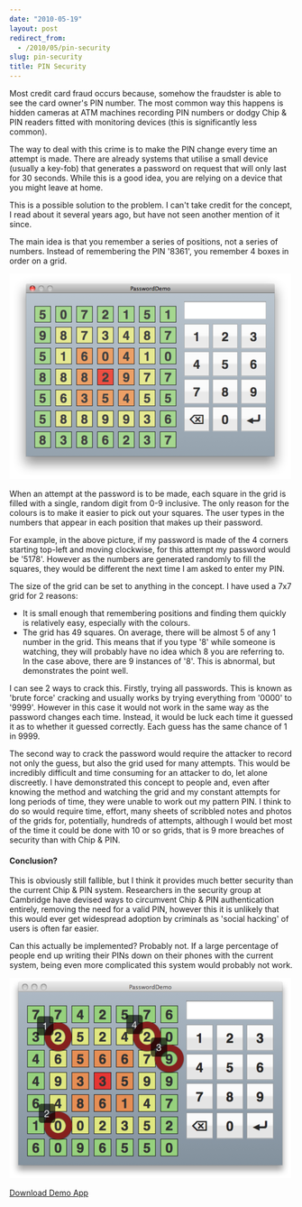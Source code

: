 ```yaml
---
date: "2010-05-19"
layout: post
redirect_from:
  - /2010/05/pin-security
slug: pin-security
title: PIN Security
---
```


Most credit card fraud occurs because, somehow the fraudster is able to see the card owner's PIN number. The most common way this happens is hidden cameras at ATM machines recording PIN numbers or dodgy Chip &amp; PIN readers fitted with monitoring devices (this is significantly less common).

The way to deal with this crime is to make the PIN change every time an attempt is made. There are already systems that utilise a small device (usually a key-fob) that generates a password on request that will only last for 30 seconds. While this is a good idea, you are relying on a device that you might leave at home.

This is a possible solution to the problem. I can't take credit for the concept, I read about it several years ago, but have not seen another mention of it since.

The main idea is that you remember a series of positions, not a series of numbers. Instead of remembering the PIN '8361', you remember 4 boxes in order on a grid.

![PIN Security Demo](images/pinsecurity-1.png)

When an attempt at the password is to be made, each square in the grid is filled with a single, random digit from 0-9 inclusive. The only reason for the colours is to make it easier to pick out your squares. The user types in the numbers that appear in each position that makes up their password.

For example, in the above picture, if my password is made of the 4 corners starting top-left and moving clockwise, for this attempt my password would be '5178'. However as the numbers are generated randomly to fill the squares, they would be different the next time I am asked to enter my PIN.

The size of the grid can be set to anything in the concept. I have used a 7x7 grid for 2 reasons:

- It is small enough that remembering positions and finding them quickly is relatively easy, especially with the colours.
- The grid has 49 squares. On average, there will be almost 5 of any 1 number in the grid. This means that if you type '8' while someone is watching, they will probably have no idea which 8 you are referring to. In the case above, there are 9 instances of '8'. This is abnormal, but demonstrates the point well.

I can see 2 ways to crack this. Firstly, trying all passwords. This is known as 'brute force' cracking and usually works by trying everything from '0000' to '9999'. However in this case it would not work in the same way as the password changes each time. Instead, it would be luck each time it guessed it as to whether it guessed correctly. Each guess has the same chance of 1 in 9999.

The second way to crack the password would require the attacker to record not only the guess, but also the grid used for many attempts. This would be incredibly difficult and time consuming for an attacker to do, let alone discreetly. I have demonstrated this concept to people and, even after knowing the method and watching the grid and my constant attempts for long periods of time, they were unable to work out my pattern PIN. I think to do so would require time, effort, many sheets of scribbled notes and photos of the grids for, potentially, hundreds of attempts, although I would bet most of the time it could be done with 10 or so grids, that is 9 more breaches of security than with Chip & PIN.

#### Conclusion?

This is obviously still fallible, but I think it provides much better security than the current Chip & PIN system. Researchers in the security group at Cambridge have devised ways to circumvent Chip & PIN authentication entirely, removing the need for a valid PIN, however this it is unlikely that this would ever get widespread adoption by criminals as 'social hacking' of users is often far easier.

Can this actually be implemented? Probably not. If a large percentage of people end up writing their PINs down on their phones with the current system, being even more complicated this system would probably not work.

![PIN Security Solution](images/pinsecurity-2.png)

<a class="download-button" href="http://cl.ly/zb6dR">Download Demo App</a>
